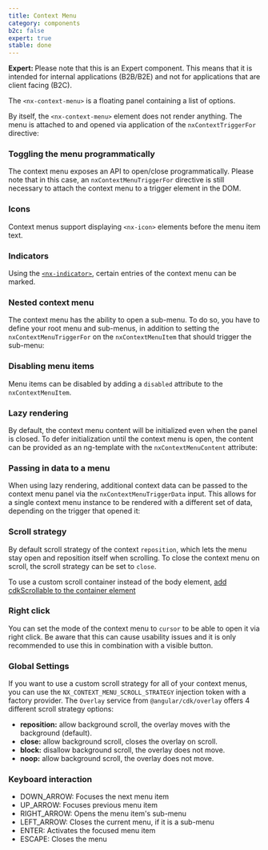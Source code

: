 ```yaml
---
title: Context Menu
category: components
b2c: false
expert: true
stable: done
---
```


<div class="docs-deprecation-warning">
  <strong>Expert: </strong>
  Please note that this is an Expert component. This means that it is intended for internal applications (B2B/B2E) and not for applications that are client facing (B2C).
</div>

The `<nx-context-menu>` is a floating panel containing a list of options.

<!-- example(context-menu-basic) -->

By itself, the `<nx-context-menu>` element does not render anything. The menu is attached to and opened via application of the `nxContextTriggerFor` directive:

### Toggling the menu programmatically

The context menu exposes an API to open/close programmatically. Please note that in this case, an `nxContextMenuTriggerFor` directive is still necessary to attach the context menu to a trigger element in the DOM.

<!-- example(context-menu-programmatic) -->

### Icons

Context menus support displaying `<nx-icon>` elements before the menu item text.

<!-- example(context-menu-icons) -->

### Indicators

Using the [`<nx-indicator>`](./documentation/indicator/overview), certain entries of the context menu can be marked.

<!-- example(context-menu-indicator) -->

### Nested context menu

The context menu has the ability to open a sub-menu. To do so, you have to define your root menu and sub-menus, in addition to setting the `nxContextMenuTriggerFor` on the `nxContextMenuItem` that should trigger the sub-menu:

<!-- example(context-menu-nested) -->

### Disabling menu items

Menu items can be disabled by adding a `disabled` attribute to the `nxContextMenuItem`.

<!-- example(context-menu-disabled) -->

### Lazy rendering

By default, the context menu content will be initialized even when the panel is closed. To defer initialization until the context menu is open, the content can be provided as an ng-template with the `nxContextMenuContent` attribute:

<!-- example(context-menu-lazy) -->

### Passing in data to a menu

When using lazy rendering, additional context data can be passed to the context menu panel via the `nxContextMenuTriggerData` input. This allows for a single context menu instance to be rendered with a different set of data, depending on the trigger that opened it:

<!-- example(context-menu-data) -->

### Scroll strategy

By default scroll strategy of the context `reposition`, which lets the menu stay open and reposition itself when scrolling. To close the context menu on scroll, the scroll strategy can be set to `close`.

To use a custom scroll container instead of the body element, [add cdkScrollable to the container element](./documentation/popover/overview#cdkscrollable)

<!-- example(context-menu-scroll-strategy) -->

### Right click

You can set the mode of the context menu to `cursor` to be able to open it via right click. Be aware that this can cause usability issues and it is only recommended to use this in combination with a visible button.

<!-- example(context-menu-cursor-mode) -->

### Global Settings

If you want to use a custom scroll strategy for all of your context menus, you can use the `NX_CONTEXT_MENU_SCROLL_STRATEGY` injection token with a factory provider. The `Overlay` service from `@angular/cdk/overlay` offers 4 different scroll strategy options:

-   **reposition:** allow background scroll, the overlay moves with the background (default).
-   **close:** allow background scroll, closes the overlay on scroll.
-   **block:** disallow background scroll, the overlay does not move.
-   **noop:** allow background scroll, the overlay does not move.

<!-- example(context-menu-scroll-strategy-provider) -->

### Keyboard interaction

-   DOWN_ARROW: Focuses the next menu item
-   UP_ARROW: Focuses previous menu item
-   RIGHT_ARROW: Opens the menu item's sub-menu
-   LEFT_ARROW: Closes the current menu, if it is a sub-menu
-   ENTER: Activates the focused menu item
-   ESCAPE: Closes the menu
